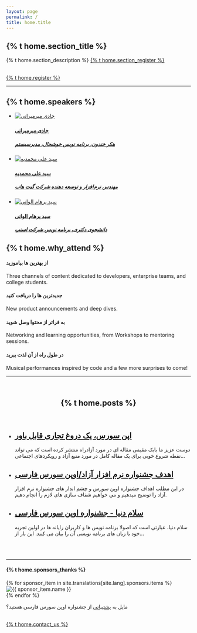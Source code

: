 ```yaml
---
layout: page
permalink: /
title: home.title
---
```


<section class="content main-first-section page-box-content">
   <div class="page-box-content-padding top-content-txt">
      <h1 class="gradient-text main-title">{% t home.section_title %}</h1>
      <p>
         {% t home.section_description %}
         <a class="underline" href="{{ site.url }}/{{ page.lang }}/register/">{% t home.section_register %}</a>
      </p>
      <br>
      <a href="{{ site.url }}/{{ page.lang }}/register/" class="button">{% t home.register %}</a>
   </div>
</section>
<hr class="gradient">
<section class="speakers">
   <h1>{% t home.speakers %}</h1>
   <ul class="speaker-list">
      <li>
         <a href="speaker.html">
            <img alt="جادی میرمیرانی" src="{{ site.url }}/asset/image/jadi_mirmirani.jpg">
            <h3></h3>
            <h4>جادی میرمیرانی</h4>
            <h5>هکر خندون، برنامه نویس خوشحال، مدیرسیستم</h5>
         </a>
      </li>
      <li>
         <a href="speaker.html">
            <img alt="سید علی محمدیه" src="https://i.pravatar.cc/150?img=58">
            <h3></h3>
            <h4>سید علی محمدیه</h4>
            <h5>مهندس نرم‌افزار و توسعه دهنده شرکت گیت هاب</h5>
         </a>
      </li>
      <li>
         <a href="speaker.html">
            <img alt="سید پرهام الوانی" src="{{ site.url }}/asset/image/seyyed_parham_alvani.jpg">
            <h3></h3>
            <h4>سید پرهام الوانی</h4>
            <h5>دانشجوی دکتری، برنامه نویس شرکت اسنپ</h5>
         </a>
      </li>
   </ul>
</section>
<section class="attends">
   <h2>{% t home.why_attend %}</h2>
   <div class="attends-box">
      <div class="grid-attends">
         <h4>از بهترین ها بیاموزید</h4>
         <p>Three channels of content dedicated to developers, enterprise teams, and college students.</p>
      </div>
      <div class="grid-attends">
         <h4>جدیدترین ها را دریافت کنید</h4>
         <p>New product announcements and deep dives.</p>
      </div>
      <div class="grid-attends">
         <h4>به فراتر از محتوا وصل شوید</h4>
         <p>Networking and learning opportunities, from Workshops to mentoring sessions.</p>
      </div>
      <div class="grid-attends">
         <h4>در طول راه از آن لذت ببرید</h4>
         <p>Musical performances inspired by code and a few more surprises to come!</p>
      </div>
   </div>
   <!-- <h4 class="text-gradient-purple">از بهترین ها بیاموزید</h4>
      <p>Three channels of content dedicated to developers, enterprise teams, and college students.</p>
      
      <h4 class="text-gradient-purple">جدیدترین ها را دریافت کنید</h4>
      <p>New product announcements and deep dives.</p>
      
      <h4 class="text-gradient-purple">به فراتر از محتوا وصل شوید</h4>
      <p>Networking and learning opportunities, from Workshops to mentoring sessions.</p>
      
      <h4 class="text-gradient-purple">در طول راه از آن لذت ببرید</h4>
      <p>Musical performances inspired by code and a few more surprises to come!</p> -->
</section>
<hr class="gradient">
<section class="subscribe">
   <p>
      {% t home.keep_update%}
   </p>
   <br>
   <div class="reg-btn sub-btn-size">
      <a href="{{ site.url }}/{{ page.lang }}/subscribe/" class="button">{% t home.subscribe %}</a>
   </div>
   <!-- <a href="contact.html" class="button" target="_blank">
      <span>Subscribe for updates</span>
      </a> -->
</section>
<hr class="gradient">
<div class="page-box-content">
   <div class="page-box-content-padding">
      <br>
      <center>
         <h2 class="page-box-content-title">{% t home.posts %}</h2>
      </center>
      <br>
      <ul class="post-list">
         <li>
            <h2>
               <a class="post-link" href="{{ site.url }}/{{ page.lang }}/post/" title="اپن سورس، یک دروغ تجاری قابل باور">اپن سورس، یک دروغ تجاری قابل باور</a>
            </h2>
            <span>
               <p>دوست عزیز ما بابک مقیمی مقاله ای در مورد آزادراه منتشر کرده است که می تواند نقطه شروع خوبی برای یک مقاله کامل در مورد منبع آزاد و رویکردهای اجتماعی...</p>
            </span>
         </li>
         <li>
            <h2>
               <a class="post-link" href="{{ site.url }}/{{ page.lang }}/post/" title="اهدف جشنواره نرم افزار آزاد/اوپن سورس فارسی">اهدف جشنواره نرم افزار آزاد/اوپن سورس فارسی</a>
            </h2>
            <span>
               <p>در این مطلب اهداف جشنواره اوپن سورس و چشم انداز های جشنواره نرم افزار آزاد را توضیح میدهیم و می خواهیم شفاف سازی های لازم را انجام دهیم.</p>
            </span>
         </li>
         <li>
            <h2>
               <a class="post-link" href="{{ site.url }}/{{ page.lang }}/post/" title="سلام دنیا - جشنواره اوپن سورس فارسی">سلام دنیا - جشنواره اوپن سورس فارسی</a>
            </h2>
            <span>
               <p>سلام دنیا، عبارتی است که اصولا برنامه نویس ها و کاربران رایانه ها در اولین تجربه خود با زبان های برنامه نویسی آن را بیان می کنند. این بار از...</p>
            </span>
         </li>
      </ul>
      <br><br>
   </div>
</div>
<hr class="gradient">
<section class="sponsors">
   <h4>{% t home.sponsors_thanks %}</h4>
   <div class="sponsor-box">
      {% for sponsor_item in site.translations[site.lang].sponsors.items %}
      <div class="inner-grid">
         <a>
            <img src="{{ sponsor_item.image }}" alt="{{ sponsor_item.name }}">
         </a>
      </div>
      {% endfor %}
   </div>
   <p>مایل به <a class="underline" href="{{ site.url }}/{{ page.lang }}/contact/">پشتیبانی</a> از جشنواره اوپن سورس فارسی هستید؟</p>
   <br>
   <div class="reg-btn connect-btn-size">
      <a href="{{ site.url }}/{{ page.lang }}/contact/" class="button">{% t home.contact_us %}</a>
   </div>
</section>
